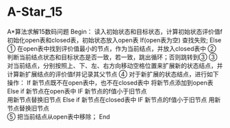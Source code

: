 # A-Star_15
A*算法求解15数码问题
Begin：
读入初始状态和目标状态，计算初始状态评价值f
初始化open表和closed表，初始状态放入open表
If(open表为空)
查找失败;
Else
①	在open表中找到评价值最小的节点，作为当前结点，并放入closed表中
②	判断当前结点状态和目标状态是否一致，若一致，跳出循环；否则跳转到③
③	对当前结点，分别按照上、下、左、右方向移动空格位置来扩展新的状态结点，并计算新扩展结点的评价值f并记录其父节点
④	对于新扩展的状态结点，进行如下操作：
If 新节点既不在open表中，也不在closed表中
将新节点添加到open表
Else if 新节点在open表中
IF 新节点的f值小于旧节点  
用新节点替换旧节点 
Else if 新节点在closed表中
IF 新节点的f值小于旧节点 
用新节点替换旧节点     
⑤	把当前结点从open表中移除； 
End
